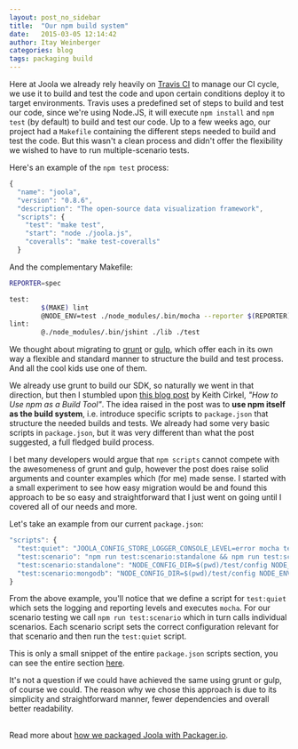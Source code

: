 ```yaml
---
layout: post_no_sidebar
title:  "Our npm build system"
date:   2015-03-05 12:14:42
author: Itay Weinberger
categories: blog
tags: packaging build
---
```


Here at Joola we already rely heavily on [Travis CI](http://travis-ci.org) to manage our CI cycle, we use it to build and test the code and upon certain conditions deploy it to target environments.
Travis uses a predefined set of steps to build and test our code, since we're using Node.JS, it will execute `npm install` and `npm test` (by default) to build and test our code. 
Up to a few weeks ago, our project had a `Makefile` containing the different steps needed to build and test the code. 
But this wasn't a clean process and didn't offer the flexibility we wished to have to run multiple-scenario tests. 
 
 
 
Here's an example of the `npm test` process:

```js
{
  "name": "joola",
  "version": "0.8.6",
  "description": "The open-source data visualization framework",
  "scripts": {
    "test": "make test",
    "start": "node ./joola.js",
    "coveralls": "make test-coveralls"
  }
```

And the complementary Makefile:

```bash
REPORTER=spec

test:
		$(MAKE) lint
		@NODE_ENV=test ./node_modules/.bin/mocha --reporter $(REPORTER)
lint:
		@./node_modules/.bin/jshint ./lib ./test
```

We thought about migrating to [grunt](http://gruntjs.com/) or [gulp](http://gulpjs.com/), which offer each in its own way a flexible and standard manner to structure the build and test process. And all the cool kids use one of them. 

We already use grunt to build our SDK, so naturally we went in that direction, but then I stumbled upon [this blog post](http://blog.keithcirkel.co.uk/how-to-use-npm-as-a-build-tool/) by Keith Cirkel, *"How to Use npm as a Build Tool"*.
 The idea raised in the post was to **use npm itself as the build system**, i.e. introduce specific scripts to `package.json` that structure the needed builds and tests. 
 We already had some very basic scripts in `package.json`, but it was very different than what the post suggested, a full fledged build process.
  
I bet many developers would argue that `npm scripts` cannot compete with the awesomeness of grunt and gulp, however the post does raise solid arguments and counter examples which (for me) made sense.
 I started with a small experiment to see how easy migration would be and found this approach to be so easy and straightforward that I just went on going until I covered all of our needs and more.
 
Let's take an example from our current `package.json`:

```js
"scripts": {
  "test:quiet": "JOOLA_CONFIG_STORE_LOGGER_CONSOLE_LEVEL=error mocha test/ --reporter dot",
  "test:scenario": "npm run test:scenario:standalone && npm run test:scenario:mongodb",
  "test:scenario:standalone": "NODE_CONFIG_DIR=$(pwd)/test/config NODE_ENV=standalone npm run test:quiet",
  "test:scenario:mongodb": "NODE_CONFIG_DIR=$(pwd)/test/config NODE_ENV=mongodb npm run test:quiet"
}
```

From the above example, you'll notice that we define a script for `test:quiet` which sets the logging and reporting levels and executes `mocha`.
For our scenario testing we call `npm run test:scenario` which in turn calls individual scenarios. 
Each scenario script sets the correct configuration relevant for that scenario and then run the `test:quiet` script. 
 
This is only a small snippet of the entire `package.json` scripts section, you can see the entire section [here](https://github.com/joola/joola/blob/develop/package.json#L25-L91).

It's not a question if we could have achieved the same using grunt or gulp, of course we could. 
The reason why we chose this approach is due to its simplicity and straightforward manner, fewer dependencies and overall better readability.  

<bv/><br/>
Read more about [how we packaged Joola with Packager.io](packing-joola-with-packager-io.html).